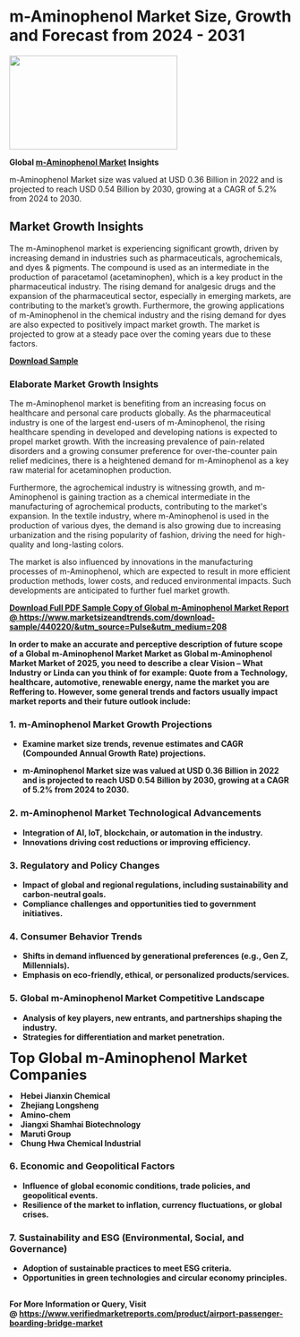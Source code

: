 <H1>m-Aminophenol Market Size, Growth and Forecast from 2024 - 2031</H1><img class="aligncenter size-medium wp-image-584254" src="https://thirdeyenews.in/wp-content/uploads/2024/09/Global-Market-Research-300x168.jpeg" alt="" width="300" height="168" /><p><strong>Global&nbsp;<a href="https://www.marketsizeandtrends.com/download-sample/440220/&amp;utm_source=Pulse&amp;utm_medium=208">m-Aminophenol Market</a> Insights</strong></p><p>m-Aminophenol Market size was valued at USD 0.36 Billion in 2022 and is projected to reach USD 0.54 Billion by 2030, growing at a CAGR of 5.2% from 2024 to 2030.</p><p><!DOCTYPE html> <html lang="en"> <head> <meta charset="UTF-8"> <meta name="viewport" content="width=device-width, initial-scale=1.0"> <title>m-Aminophenol Market Growth Insights</title> </head> <body> <h2>Market Growth Insights</h2> <p>The m-Aminophenol market is experiencing significant growth, driven by increasing demand in industries such as pharmaceuticals, agrochemicals, and dyes & pigments. The compound is used as an intermediate in the production of paracetamol (acetaminophen), which is a key product in the pharmaceutical industry. The rising demand for analgesic drugs and the expansion of the pharmaceutical sector, especially in emerging markets, are contributing to the market’s growth. Furthermore, the growing applications of m-Aminophenol in the chemical industry and the rising demand for dyes are also expected to positively impact market growth. The market is projected to grow at a steady pace over the coming years due to these factors.</p> <p><strong><a href="sample-link">Download Sample</a></strong></p> <h3>Elaborate Market Growth Insights</h3> <p>The m-Aminophenol market is benefiting from an increasing focus on healthcare and personal care products globally. As the pharmaceutical industry is one of the largest end-users of m-Aminophenol, the rising healthcare spending in developed and developing nations is expected to propel market growth. With the increasing prevalence of pain-related disorders and a growing consumer preference for over-the-counter pain relief medicines, there is a heightened demand for m-Aminophenol as a key raw material for acetaminophen production.</p> <p>Furthermore, the agrochemical industry is witnessing growth, and m-Aminophenol is gaining traction as a chemical intermediate in the manufacturing of agrochemical products, contributing to the market's expansion. In the textile industry, where m-Aminophenol is used in the production of various dyes, the demand is also growing due to increasing urbanization and the rising popularity of fashion, driving the need for high-quality and long-lasting colors.</p> <p>The market is also influenced by innovations in the manufacturing processes of m-Aminophenol, which are expected to result in more efficient production methods, lower costs, and reduced environmental impacts. Such developments are anticipated to further fuel market growth.</p> <p><strong><a href="sample-link"></p><p><span class=""><strong>Download Full PDF Sample Copy of Global m-Aminophenol Market Report</strong> @ <a href="https://www.marketsizeandtrends.com/download-sample/440220/&amp;utm_source=Pulse&amp;utm_medium=208" target="_blank">https://www.marketsizeandtrends.com/download-sample/440220/&amp;utm_source=Pulse&amp;utm_medium=208</a></span></p><p>In order to make an accurate and perceptive description of future scope of a Global&nbsp;m-Aminophenol Market Market as Global&nbsp;m-Aminophenol Market Market of 2025, you need to describe a clear Vision &ndash; What Industry or Linda can you think of for example: Quote from a Technology, healthcare, automotive, renewable energy, name the market you are Reffering to. However, some general trends and factors usually impact market reports and their future outlook include:</p><h3>1.&nbsp;<strong>m-Aminophenol Market Growth Projections</strong></h3><ul><li>Examine market size trends, revenue estimates and CAGR (Compounded Annual Growth Rate) projections.</li><li><p>m-Aminophenol Market size was valued at USD 0.36 Billion in 2022 and is projected to reach USD 0.54 Billion by 2030, growing at a CAGR of 5.2% from 2024 to 2030.</p></li></ul><h3>2.&nbsp;<strong>m-Aminophenol Market Technological Advancements</strong></h3><ul><li>Integration of AI, IoT, blockchain, or automation in the industry.</li><li>Innovations driving cost reductions or improving efficiency.</li></ul><h3>3.&nbsp;<strong>Regulatory and Policy Changes</strong></h3><ul><li>Impact of global and regional regulations, including sustainability and carbon-neutral goals.</li><li>Compliance challenges and opportunities tied to government initiatives.</li></ul><h3>4.&nbsp;<strong>Consumer Behavior Trends</strong></h3><ul><li>Shifts in demand influenced by generational preferences (e.g., Gen Z, Millennials).</li><li>Emphasis on eco-friendly, ethical, or personalized products/services.</li></ul><h3>5.&nbsp;<strong>Global m-Aminophenol Market Competitive Landscape</strong></h3><ul><li>Analysis of key players, new entrants, and partnerships shaping the industry.</li><li>Strategies for differentiation and market penetration.</li></ul><p data-pm-slice="1 1 []"><span style="color: inherit; font-family: inherit; font-size: 25px;">Top Global m-Aminophenol Market Companies</span></p><div class="" data-test-id=""><p><li>Hebei Jianxin Chemical</li><li> Zhejiang Longsheng</li><li> Amino-chem</li><li> Jiangxi Shamhai Biotechnology</li><li> Maruti Group</li><li> Chung Hwa Chemical Industrial</li></p></div><h3>6.&nbsp;<strong>Economic and Geopolitical Factors</strong></h3><ul><li>Influence of global economic conditions, trade policies, and geopolitical events.</li><li>Resilience of the market to inflation, currency fluctuations, or global crises.</li></ul><h3>7.&nbsp;<strong>Sustainability and ESG (Environmental, Social, and Governance)</strong></h3><ul><li>Adoption of sustainable practices to meet ESG criteria.</li><li>Opportunities in green technologies and circular economy principles.</li></ul><h2><strong style="font-size: 14px;">For More Information or Query, Visit @&nbsp;</strong><a style="background-color: #ffffff; font-size: 14px;" href="https://www.marketsizeandtrends.com/report/m-aminophenol-market/" target="_blank">https://www.verifiedmarketreports.com/product/airport-passenger-boarding-bridge-market</a></h2>
